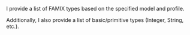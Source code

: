 I provide a list of FAMIX types based on the specified model and profile.

Additionally, I also provide a list of basic/primitive types (Integer, String, etc.).

